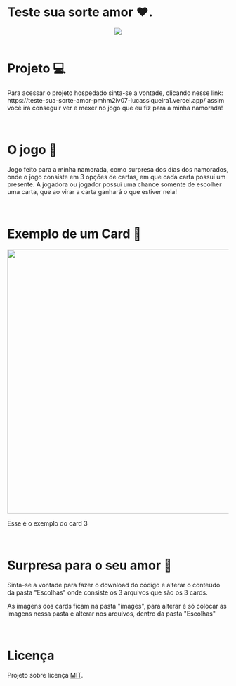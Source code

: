 # Teste sua sorte amor ❤️.

<div align="center">
   <img src="https://user-images.githubusercontent.com/82816967/172379420-6ef3b265-b0ac-4121-91b3-80e4ba77fb6e.png" width=""/>
</div>

<br/>

# Projeto 💻
<p>Para acessar o projeto hospedado sinta-se a vontade, clicando nesse link: https://teste-sua-sorte-amor-pmhm2iv07-lucassiqueira1.vercel.app/ assim você irá conseguir ver e mexer no jogo que eu fiz para a minha namorada!</p>

<br/>

# O jogo 💝
<p>Jogo feito para a minha namorada, como surpresa dos dias dos namorados, onde o jogo consiste em 3 opções de cartas, em que cada carta possui um presente. A jogadora ou jogador possui uma chance somente de escolher uma carta, que ao virar a carta ganhará o que estiver nela!</p>

<br/>

# Exemplo de um Card 🎉

<div align="center">
   <img src="https://user-images.githubusercontent.com/82816967/172381917-1dc157e0-f8bd-4156-b613-f3f49dbbbf80.png" width="600px"/>
</div>
<p>Esse é o exemplo do card 3</p>

<br/>

# Surpresa para o seu amor 🤭
<p>Sinta-se a vontade para fazer o download do código e alterar o conteúdo da pasta "Escolhas" onde consiste os 3 arquivos que são os 3 cards.</p>
<p>As imagens dos cards ficam na pasta "images", para alterar é só colocar as imagens nessa pasta e alterar nos arquivos, dentro da pasta "Escolhas"</p>

<br/>

# Licença
   Projeto sobre licença [MIT](LICENSE.md).

